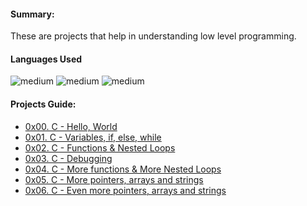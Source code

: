 <h4>Summary: </h4>
These are projects that help in understanding low level programming.

<h4>Languages Used</h4>
<img alt="medium" src="https://img.shields.io/badge/C-00599C?style=for-the-badge&logo=c&logoColor=white">
<img alt="medium" src="https://img.shields.io/badge/Shell_Script-121011?style=for-the-badge&logo=gnu-bash&logoColor=white">
<img alt="medium" src="https://img.shields.io/badge/Markdown-000000?style=for-the-badge&logo=markdown&logoColor=white">

<h4>Projects Guide: </h4>

* [0x00. C - Hello, World](./0x00-hello_world)
* [0x01. C - Variables, if, else, while](./0x01-variables_if_else_while)
* [0x02. C - Functions & Nested Loops](./0x02-functions_nested_loops)
* [0x03. C - Debugging](./0x03-Debugging)
* [0x04. C - More functions & More Nested Loops](./0x04-pointers_arrays_strings)
* [0x05. C - More pointers, arrays and strings](./0x05-pointers_arrays_strings)
* [0x06. C - Even more pointers, arrays and strings](./0x06-pointers_arrays_strings)

